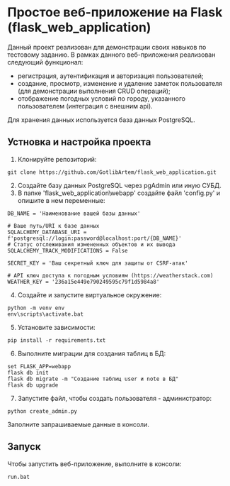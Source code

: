 # Простое веб-приложение на Flask (flask_web_application)
Данный проект реализован для демонстрации своих навыков по тестовому заданию.
В рамках данного веб-приложения реализован следующий функционал:
* регистрация, аутентификация и авторизация пользователей;
* создание, просмотр, изменение и удаление заметок пользователя (для демонстрации выполнения CRUD операций);
* отображение погодных условий по городу, указанного пользователем (интеграция с внешним api). 

Для хранения данных используется база данных PostgreSQL.

## Устновка и настройка проекта
1. Клонируйте репозиторий:
```
git clone https://github.com/GotlibArtem/flask_web_application.git
```
2. Создайте базу данных PostgreSQL через pgAdmin или иную СУБД.
3. В папке 'flask_web_application\webapp' создайте файл 'config.py' и опишите в нем переменные:
```
DB_NAME = 'Наименование вашей базы данных'

# Ваше путь/URI к базе данных
SQLALCHEMY_DATABASE_URI = f'postgresql://login:password@localhost:port/{DB_NAME}'
# Статус отслеживания измененных объектов и их вывода
SQLALCHEMY_TRACK_MODIFICATIONS = False

SECRET_KEY = 'Ваш секретный ключ для защиты от CSRF-атак'

# API ключ доступа к погодным условиям (https://weatherstack.com)
WEATHER_KEY = '236a15e449e790249595c79f1d5984a8'
```
4. Создайте и запустите виртуальное окружение:
```
python -m venv env
env\scripts\activate.bat
```
5. Установите зависимости:
```
pip install -r requirements.txt
```
6. Выполните миграции для создания таблиц в БД:
```
set FLASK_APP=webapp
flask db init
flask db migrate -m "Создание таблиц user и note в БД"
flask db upgrade
```
7. Запустите файл, чтобы создать пользователя - администратор:
```
python create_admin.py
```
Заполните запрашиваемые данные в консоли.

## Запуск
Чтобы запустить веб-приложение, выполните в консоли:
```
run.bat
```
